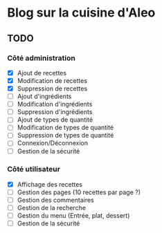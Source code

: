 # Blog sur la cuisine d'Aleo

## TODO
### Côté administration
- [X] Ajout de recettes       
- [X] Modification de recettes
- [X] Suppression de recettes
- [ ] Ajout d'ingrédients
- [ ] Modification d'ingrédients
- [ ] Suppression d'ingrédients
- [ ] Ajout de types de quantité
- [ ] Modification de types de quantité
- [ ] Suppression de types de quantité
- [ ] Connexion/Déconnexion
- [ ] Gestion de la sécurité

### Côté utilisateur
- [X] Affichage des recettes
- [ ] Gestion des pages (10 recettes par page ?)
- [ ] Gestion des commentaires
- [ ] Gestion de la recherche
- [ ] Gestion du menu (Entrée, plat, dessert)
- [ ] Gestion de la sécurité
